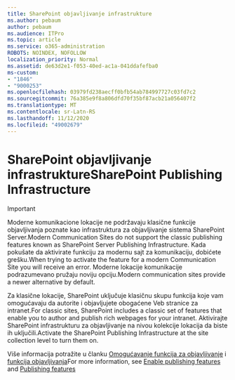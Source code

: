 ```yaml
---
title: SharePoint objavljivanje infrastrukture
ms.author: pebaum
author: pebaum
ms.audience: ITPro
ms.topic: article
ms.service: o365-administration
ROBOTS: NOINDEX, NOFOLLOW
localization_priority: Normal
ms.assetid: de63d2e1-f053-40ed-ac1a-041ddafefba0
ms-custom:
- "1846"
- "9000253"
ms.openlocfilehash: 03979fd238aecff0bfb54ab784997727c03fd7c2
ms.sourcegitcommit: 76a385e9f8a806dfd70f35bf87acb21a056407f2
ms.translationtype: MT
ms.contentlocale: sr-Latn-RS
ms.lasthandoff: 11/12/2020
ms.locfileid: "49002679"
---
```

# <a name="sharepoint-publishing-infrastructure"></a><span data-ttu-id="f460f-102">SharePoint objavljivanje infrastrukture</span><span class="sxs-lookup"><span data-stu-id="f460f-102">SharePoint Publishing Infrastructure</span></span>

> [!IMPORTANT]
> <span data-ttu-id="f460f-103">Moderne komunikacione lokacije ne podržavaju klasične funkcije objavljivanja poznate kao infrastruktura za objavljivanje sistema SharePoint Server.</span><span class="sxs-lookup"><span data-stu-id="f460f-103">Modern Communication Sites do not support the classic publishing features known as SharePoint Server Publishing Infrastructure.</span></span> <span data-ttu-id="f460f-104">Kada pokušate da aktivirate funkciju za modernu sajt za komunikaciju, dobićete grešku.</span><span class="sxs-lookup"><span data-stu-id="f460f-104">When trying to activate the feature for a modern Communication Site you will receive an error.</span></span> <span data-ttu-id="f460f-105">Moderne lokacije komunikacije podrazumevano pružaju noviju opciju.</span><span class="sxs-lookup"><span data-stu-id="f460f-105">Modern communication sites provide a newer alternative by default.</span></span>

<span data-ttu-id="f460f-106">Za klasične lokacije, SharePoint uključuje klasičnu skupu funkcija koje vam omogućavaju da autorite i objavljujete obogaćene Veb stranice za intranet.</span><span class="sxs-lookup"><span data-stu-id="f460f-106">For classic sites, SharePoint includes a classic set of features that enable you to author and publish rich webpages for your intranet.</span></span> <span data-ttu-id="f460f-107">Aktivirajte SharePoint infrastrukturu za objavljivanje na nivou kolekcije lokacija da biste ih uključili.</span><span class="sxs-lookup"><span data-stu-id="f460f-107">Activate the SharePoint Publishing Infrastructure at the site collection level to turn them on.</span></span>

<span data-ttu-id="f460f-108">Više informacija potražite u članku [Omogućavanje funkcija za objavljivanje](https://support.office.com/article/Enable-publishing-features-479677A6-8B33-4AC7-907D-071C1C7E4518) i [funkcija objavljivanja](https://support.office.com/article/Features-enabled-in-a-SharePoint-Online-publishing-site-3AB3810C-3C2C-4361-9D0E-0CBE666EA0B0?wt.mc_id=O365_Portal_MMaven#__toc336865553)</span><span class="sxs-lookup"><span data-stu-id="f460f-108">For more information, see [Enable publishing features](https://support.office.com/article/Enable-publishing-features-479677A6-8B33-4AC7-907D-071C1C7E4518) and [Publishing features](https://support.office.com/article/Features-enabled-in-a-SharePoint-Online-publishing-site-3AB3810C-3C2C-4361-9D0E-0CBE666EA0B0?wt.mc_id=O365_Portal_MMaven#__toc336865553)</span></span>
